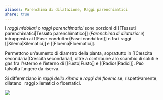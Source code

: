 ```yaml
---
aliases: Parenchima di dilatazione, Raggi parenchimatici
share: true
---
```

I *raggi midollari* o *raggi parenchimatici* sono porzioni di [[Tessuti parenchimatici|Tessuto parenchimatico]] (*Parenchima di dilatazione*) intrapposto ai [[Fasci conduttori|Fasci conduttori]] o fra i raggi [[Xilema|Xilematici]] e [[Floema|Floematici]].

Permettono un’aumento di diametro della pianta, soprattutto in [[Crescita secondaria|Crescita secondaria]], oltre a contribuire allo scambio di soluti e gas fra l’esterno e l’interno di [[Fusto|Fusto]] e [[Radice|Radici]].
Può talvolta fungere da riserva.

Si differenziano in *raggi dello xilema* e *raggi del floema* se, rispettivamente, dilatano i raggi xilematici o floematici.

![](265a22ef327b2df15c2e85d6a6510f59_MD5%201.png)